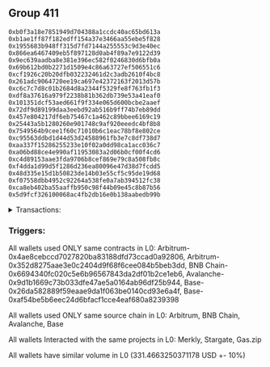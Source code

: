 ## Group 411

```0x18fb6a6f57106717702e45505ad4787b58e14f5e
0xb0f3a18e7851949d704388a1ccdc40ac65bd613a
0xb1ae1ff87f182edff154a37e3466aa55ebe5f828
0x1955683b948ff315d7fd7144a255553c9d3e40ec
0x866ea6467409eb5f897128d0ab4f89a7e9122d39
0x9ec639aadba8e381e396ec582f0246830d6bfb0a
0x69b612bd0b2271d1509e4c86a63727ef506551c6
0xcf1926c20b20dfb032232461d2c3adb2610f4bc8
0x261adc9064720ee19ca697e42372163f2013d57b
0xc6c7c7d8c01b2684d8a2344f5329fe8f763fb1f3
0xdf8a37616a979f2238b81b362db739e53a41eaf0
0x101351dcf53aed661f9f334e065d600bcbe2aaef
0x72df9d89199daa3eebd92ab516b9ff74b7eb89dd
0x457e804217df6eb75467c1a462c89bbee6169c19
0x25443a5b1280260e901748c9af920eeedc4bf8b8
0x7549564b9cee1f60c71010b6c1eac78bf8e802ce
0xc95563ddbd1d44d53d24588961fb3e7c8df738d7
0xaa337f15286255233e10f02a0dd98ca1acc036c7
0xa06bd88ce4e990af11953083a2d06b0cf00f4cd6
0xc4d89153aae3fda9706b8cef869e79c8a508fb8c
0xf4dda1d99d5f1286d236ea80096e47d38d7fcdd5
0x48d335e15d1b50823de14b03e55cf5c95de19d68
0xf07558dbb4952c92264a538fe0a7ab394512fc38
0xca8eb402ba55aaffb950c98f44b09e45c8b87b56
0x5d9fcf326100068ac4fb2db16e0b138aabedb99b
```
<details>
<summary>Transactions:</summary>

Hashes: 

Wallet: 0x18fb6a6f57106717702e45505ad4787b58e14f5e

       Hash: 0x3029acd84cd8c72919a32e729f0905aa68a479fac8f80590ef28a2844ce37737
         - source chain: Arbitrum
         - destination chain: Aptos
         - project: Merkly
         - contract: 0x4ae8cebccd7027820ba83188dfd73ccad0a92806
       Hash: 0x1b252377c6857c9ca748ae1854fc07fed516b59a96bab02d764cbfe6e6fbc0f0
         - source chain: Arbitrum
         - destination chain: BNB Chain
         - project: Stargate
         - contract: 0x352d8275aae3e0c2404d9f68f6cee084b5beb3dd
         - value USD: 32.12798191
       Hash: 0x3d462d4ba5374898a21faf5f427b848e804ded426a8ad1575786be18f71dd7c7
         - source chain: BNB Chain
         - destination chain: Avalanche
         - project: Stargate
         - contract: 0x6694340fc020c5e6b96567843da2df01b2ce1eb6
         - value USD: 29.606015379
       Hash: 0xf56069619afcf144085585f2182bb06088abe74c1c32e5142e6d275f8827c2a9
         - source chain: Avalanche
         - destination chain: Polygon
         - project: Stargate
         - contract: 0x9d1b1669c73b033dfe47ae5a0164ab96df25b944
         - value USD: 26.47785432
       Hash: 0x50a7ff667f5625e5e599c29061d1ac78b715f988e6ec0e0237e626ff003068a0
         - source chain: Base
         - destination chain: Base
         - project: Gas.zip
         - contract: 0x26da582889f59eaae9da1f063be0140cd93e6a4f
         - value USD: 0.0001321943699
       Hash: 0x0b71729079b1c5d1f9ba0f29f693b4ca70c4850b72be7ee79908702c6bfafd50
         - source chain: Base
         - destination chain: Optimism
         - project: Stargate
         - contract: 0xaf54be5b6eec24d6bfacf1cce4eaf680a8239398
         - value USD: 197.029770532
       Hash: 0x2ff65e58d6d38375bf2dd065f14c4b702bc85ffc6e627b9005db063ff914ac7f
         - source chain: Base
         - destination chain: Arbitrum
         - project: Gas.zip
         - contract: 0x26da582889f59eaae9da1f063be0140cd93e6a4f
         - value USD: 0.000151783748
       Hash: 0xb7cf3f3a4586fd74f5f42f8e22aa8770c844550b33abf30a35815ca35a7e0fc2
         - source chain: Base
         - destination chain: Optimism
         - project: Stargate
         - contract: 0xaf54be5b6eec24d6bfacf1cce4eaf680a8239398
         - value USD: 46.224418918
Wallet: 0xb0f3a18e7851949d704388a1ccdc40ac65bd613a

       Hash:0x3cf5f6121ee21f9a5ee6705d6bb02c3d99003d2e7f3dfc3fb204ff891a337cc3
         - source chain: Arbitrum
         - destination chain: Aptos
         - project: Merkly
         - contract: 0x4ae8cebccd7027820ba83188dfd73ccad0a92806
       Hash:0x4bafc4c60db5185f0ba187504b924d5629163879e440588986e56189492e988d
         - source chain: Arbitrum
         - destination chain: BNB Chain
         - project: Stargate
         - contract: 0x352d8275aae3e0c2404d9f68f6cee084b5beb3dd
         - value USD: 33.589497345
       Hash:0x95c6f51fac06e5a1c19f6d13fa795c87542a1cf161434cbcde28d547b70be9ab
         - source chain: BNB Chain
         - destination chain: Avalanche
         - project: Stargate
         - contract: 0x6694340fc020c5e6b96567843da2df01b2ce1eb6
         - value USD: 31.008393601
       Hash:0xffefe8ff0ca72707a22f403156c7c3ad75ca0c79aef62a95ce4dd8a2a4d5b66b
         - source chain: Avalanche
         - destination chain: Polygon
         - project: Stargate
         - contract: 0x9d1b1669c73b033dfe47ae5a0164ab96df25b944
         - value USD: 27.795312666
       Hash:0x3c86351722ec3074fc8a8eac07f5986909fc7f26998422b583697fca7f532ac9
         - source chain: Base
         - destination chain: Arbitrum
         - project: Gas.zip
         - contract: 0x26da582889f59eaae9da1f063be0140cd93e6a4f
         - value USD: 0.0001126902825
       Hash:0xd6de3a6220d90023f780346ccb5b8c49410793d6ae4219a6622404dfc95137cd
         - source chain: Base
         - destination chain: Optimism
         - project: Stargate
         - contract: 0xaf54be5b6eec24d6bfacf1cce4eaf680a8239398
         - value USD: 197.26210747
       Hash:0xcd1f521848241a2f34eae0a7fd669abb10069b3de799a8f671a05f5b77d2efd8
         - source chain: Base
         - destination chain: Zora
         - project: Gas.zip
         - contract: 0x26da582889f59eaae9da1f063be0140cd93e6a4f
         - value USD: 0.0001523995036
       Hash:0x91641f35d5082c8192d7c34d112abb83f80917bb6eccfc7e9c6b273e560cc8f2
         - source chain: Base
         - destination chain: Optimism
         - project: Stargate
         - contract: 0xaf54be5b6eec24d6bfacf1cce4eaf680a8239398
         - value USD: 44.419622905
Wallet: 0xb1ae1ff87f182edff154a37e3466aa55ebe5f828

       Hash:0xff7babe2b4808c44c203cc9f96c6fc36a60c877f127f940ece734cb1a75783ea
         - source chain: Arbitrum
         - destination chain: Aptos
         - project: Merkly
         - contract: 0x4ae8cebccd7027820ba83188dfd73ccad0a92806
       Hash:0x62d631fa13c1ebcd0f05e25eba31223c98725d1cbd70f47c95a298e8e360599a
         - source chain: Arbitrum
         - destination chain: BNB Chain
         - project: Stargate
         - contract: 0x352d8275aae3e0c2404d9f68f6cee084b5beb3dd
         - value USD: 32.021514395
       Hash:0x0413af8776051e9c8387452798f3177affd7e5b4ecded503fb0579af9daa5221
         - source chain: BNB Chain
         - destination chain: Avalanche
         - project: Stargate
         - contract: 0x6694340fc020c5e6b96567843da2df01b2ce1eb6
         - value USD: 29.512750059
       Hash:0x2d47e4adaa1c277a0c39d8e99e1a15cdcef1d27cc9bc5321b77fa86afe38c340
         - source chain: Avalanche
         - destination chain: Polygon
         - project: Stargate
         - contract: 0x9d1b1669c73b033dfe47ae5a0164ab96df25b944
         - value USD: 26.393393718
       Hash:0xa22085927e45e95e512af39f7f903dc12c2fd3299df65f387b855693ad976569
         - source chain: Base
         - destination chain: Scroll
         - project: Gas.zip
         - contract: 0x26da582889f59eaae9da1f063be0140cd93e6a4f
         - value USD: 7.404329459e-05
       Hash:0x5f90a5f21d2517d886ce72894d7c8397e964cd2c0032c5167d0e96e8400b7045
         - source chain: Base
         - destination chain: Optimism
         - project: Stargate
         - contract: 0xaf54be5b6eec24d6bfacf1cce4eaf680a8239398
         - value USD: 182.430807913
       Hash:0x48a8b8c5ae176d8fc30613ea32ba31c481b3b6ba5b8889c7408d063284c0481f
         - source chain: Base
         - destination chain: Scroll
         - project: Gas.zip
         - contract: 0x26da582889f59eaae9da1f063be0140cd93e6a4f
         - value USD: 3.391107323e-05
       Hash:0x4703d0ffa08aefca144833f11c7f11eabb71517c4df183735643a1f034f34c73
         - source chain: Base
         - destination chain: Optimism
         - project: Stargate
         - contract: 0xaf54be5b6eec24d6bfacf1cce4eaf680a8239398
         - value USD: 44.092060087
Wallet: 0x1955683b948ff315d7fd7144a255553c9d3e40ec

       Hash:0x70fc4a5d5064c73e6abdbc4d5d4f19a24150167a075d8b23f34456760f01b7d6
         - source chain: Arbitrum
         - destination chain: Aptos
         - project: Merkly
         - contract: 0x4ae8cebccd7027820ba83188dfd73ccad0a92806
       Hash:0x5d5ad537a0c3a5e1174d8e7cdb633568c762740ccd9f96ddbbda0785cb22efa1
         - source chain: Arbitrum
         - destination chain: BNB Chain
         - project: Stargate
         - contract: 0x352d8275aae3e0c2404d9f68f6cee084b5beb3dd
         - value USD: 31.381855813
       Hash:0x35b94716329657335fd7a5f3cb804918c19086c583c85218487d355c4720a194
         - source chain: BNB Chain
         - destination chain: Avalanche
         - project: Stargate
         - contract: 0x6694340fc020c5e6b96567843da2df01b2ce1eb6
         - value USD: 28.82744541
       Hash:0x688ff7e2d920639886fe840ea295af4d0a3f91a96089a57ddefc3d6456a8af5a
         - source chain: Avalanche
         - destination chain: Polygon
         - project: Stargate
         - contract: 0x9d1b1669c73b033dfe47ae5a0164ab96df25b944
         - value USD: 25.804268022
       Hash:0xfd685ef41608e557a69235997ff9727777d7497616727f971610d75dc0b83f9d
         - source chain: Base
         - destination chain: Zora
         - project: Gas.zip
         - contract: 0x26da582889f59eaae9da1f063be0140cd93e6a4f
         - value USD: 0.0001545879516
       Hash:0x670f5911a727625691b023dfcfd8af4ee14fb03ed0817933b61f0c84b214691f
         - source chain: Base
         - destination chain: Optimism
         - project: Stargate
         - contract: 0xaf54be5b6eec24d6bfacf1cce4eaf680a8239398
         - value USD: 196.894224353
       Hash:0x37f9afebfb0fc20e162d9dcb64c623123a88e4ee3ab59570e592c2936eab7ed5
         - source chain: Base
         - destination chain: Scroll
         - project: Gas.zip
         - contract: 0x26da582889f59eaae9da1f063be0140cd93e6a4f
         - value USD: 5.240802227e-05
       Hash:0x4e86e4214daebb11c26012005a3975c9965db3c492b98be7f40e3b9b0facf230
         - source chain: Base
         - destination chain: Optimism
         - project: Stargate
         - contract: 0xaf54be5b6eec24d6bfacf1cce4eaf680a8239398
         - value USD: 42.971252836
Wallet: 0x866ea6467409eb5f897128d0ab4f89a7e9122d39

       Hash:0x4eb0ba4ba0ea8eff2fe332c666311524da1f552150d55742bcb0ff71f20dcafb
         - source chain: Arbitrum
         - destination chain: Aptos
         - project: Merkly
         - contract: 0x4ae8cebccd7027820ba83188dfd73ccad0a92806
       Hash:0x7a24b871777ecbd8222ce5cdf1b237ca8d197a488b5291ac0d83e9f799b0feac
         - source chain: Arbitrum
         - destination chain: BNB Chain
         - project: Stargate
         - contract: 0x352d8275aae3e0c2404d9f68f6cee084b5beb3dd
         - value USD: 31.587710752
       Hash:0x691d9a94185bc5a4ff79051bca96f07eda1e2d554e82afa9efe3a2a33f7a2ffc
         - source chain: BNB Chain
         - destination chain: Avalanche
         - project: Stargate
         - contract: 0x6694340fc020c5e6b96567843da2df01b2ce1eb6
         - value USD: 29.039203931
       Hash:0xf5d880b0845f2dd1f73b6fc6d1c236d17d4815a68c13fdb8b3c419b83ea5b410
         - source chain: Avalanche
         - destination chain: Polygon
         - project: Stargate
         - contract: 0x9d1b1669c73b033dfe47ae5a0164ab96df25b944
         - value USD: 25.935079929
       Hash:0xdc191b7e0530fce98db6e7960879bd1e43002c4c54017d8076a4d28184574c68
         - source chain: Base
         - destination chain: Arbitrum
         - project: Gas.zip
         - contract: 0x26da582889f59eaae9da1f063be0140cd93e6a4f
         - value USD: 0.0001748144126
       Hash:0x8b9cadece7145a3831a29fcc3e3605a340485a63a0a3fbbf8a977d7dea4d1687
         - source chain: Base
         - destination chain: Optimism
         - project: Stargate
         - contract: 0xaf54be5b6eec24d6bfacf1cce4eaf680a8239398
         - value USD: 212.168594826
       Hash:0x446347bf9cbccf56d4c2b9a21fbe7534e2fd40dfd02570647fb09847e4eff603
         - source chain: Base
         - destination chain: Base
         - project: Gas.zip
         - contract: 0x26da582889f59eaae9da1f063be0140cd93e6a4f
         - value USD: 1.880523152e-05
       Hash:0x9bb48e9e999a4bafa96e538fb0536bbc30c0664a0e5031420e4cc09d84a6fbe7
         - source chain: Base
         - destination chain: Optimism
         - project: Stargate
         - contract: 0xaf54be5b6eec24d6bfacf1cce4eaf680a8239398
         - value USD: 42.334540319
Wallet: 0x9ec639aadba8e381e396ec582f0246830d6bfb0a

       Hash:0xd7fd11c96e4a6878d306b7f2b681d01459554cd09f966f8d2117a401da9a8e22
         - source chain: Arbitrum
         - destination chain: Aptos
         - project: Merkly
         - contract: 0x4ae8cebccd7027820ba83188dfd73ccad0a92806
       Hash:0x6ffae904dc074055ab67146d89a8d47f4c70776ea3b9c224a6d42d64070e03ac
         - source chain: Arbitrum
         - destination chain: BNB Chain
         - project: Stargate
         - contract: 0x352d8275aae3e0c2404d9f68f6cee084b5beb3dd
         - value USD: 32.276232566
       Hash:0xcc6ac230f73721e863e1c50ecb1728776f840df823abda0020edca1ddffd6826
         - source chain: BNB Chain
         - destination chain: Avalanche
         - project: Stargate
         - contract: 0x6694340fc020c5e6b96567843da2df01b2ce1eb6
         - value USD: 29.816686724
       Hash:0x0bb759c2ff8f29414de8745091672be85de77fc95120fd901c611f0f9ef68ac7
         - source chain: Avalanche
         - destination chain: Polygon
         - project: Stargate
         - contract: 0x9d1b1669c73b033dfe47ae5a0164ab96df25b944
         - value USD: 26.555768324
       Hash:0xd1352dfbfc24d245f23123a497e9517033a9186cb5cef52e2281e2849804a314
         - source chain: Base
         - destination chain: Base
         - project: Gas.zip
         - contract: 0x26da582889f59eaae9da1f063be0140cd93e6a4f
         - value USD: 8.844627315e-05
       Hash:0xaa8effac020ff0ba86d709073292ddc773a2d500898a574040f86db340602119
         - source chain: Base
         - destination chain: Optimism
         - project: Stargate
         - contract: 0xaf54be5b6eec24d6bfacf1cce4eaf680a8239398
         - value USD: 197.993709723
       Hash:0x878f17f48210689fa6041211885acc2185d3165885e009039c6bfc8f3980d9d6
         - source chain: Base
         - destination chain: Base
         - project: Gas.zip
         - contract: 0x26da582889f59eaae9da1f063be0140cd93e6a4f
         - value USD: 8.44694006e-05
       Hash:0xe2be3269a84d4cb4b68dfb05bbe23f683f92c482d18d7bb55674ebbbad57abd3
         - source chain: Base
         - destination chain: Optimism
         - project: Stargate
         - contract: 0xaf54be5b6eec24d6bfacf1cce4eaf680a8239398
         - value USD: 45.229873553
Wallet: 0x69b612bd0b2271d1509e4c86a63727ef506551c6

       Hash:0xc685c4610609e02d187c9c5105e92fefa82772c765484b1186d03c4b2f7ce7c1
         - source chain: Arbitrum
         - destination chain: Aptos
         - project: Merkly
         - contract: 0x4ae8cebccd7027820ba83188dfd73ccad0a92806
       Hash:0x5d9daf71ca10a1c70c3e7d4d70d0360139adfb88e06bad049b15a16265634173
         - source chain: Arbitrum
         - destination chain: BNB Chain
         - project: Stargate
         - contract: 0x352d8275aae3e0c2404d9f68f6cee084b5beb3dd
         - value USD: 32.474724251
       Hash:0xbda3906702267b032cc0bbf65c1596bf5eedee9c247604471a33aa0bbe74cc73
         - source chain: BNB Chain
         - destination chain: Avalanche
         - project: Stargate
         - contract: 0x6694340fc020c5e6b96567843da2df01b2ce1eb6
         - value USD: 30.065890867
       Hash:0x05b64b11ec904f8332f48b04b1a4125856ebd2024edbff24846fc85f8bb1f3bf
         - source chain: Avalanche
         - destination chain: Polygon
         - project: Stargate
         - contract: 0x9d1b1669c73b033dfe47ae5a0164ab96df25b944
         - value USD: 26.839606556
       Hash:0xd8d4a7a16fb1ba065cee1ceb925d7e4481a3b403af3959d8ff2737ad46cf706f
         - source chain: Base
         - destination chain: Scroll
         - project: Gas.zip
         - contract: 0x26da582889f59eaae9da1f063be0140cd93e6a4f
         - value USD: 0.0001259908136
       Hash:0xfd9b0c584ad9eca77d39c2e2f1b9a2b2bf2db1761479aff04b307903c39fdba4
         - source chain: Base
         - destination chain: Optimism
         - project: Stargate
         - contract: 0xaf54be5b6eec24d6bfacf1cce4eaf680a8239398
         - value USD: 194.536872654
       Hash:0x069557b57768626e832e49f351b40956c670678d4a5682934a76b5516c141be4
         - source chain: Base
         - destination chain: Scroll
         - project: Gas.zip
         - contract: 0x26da582889f59eaae9da1f063be0140cd93e6a4f
         - value USD: 6.628073405e-05
       Hash:0xbb1dd10e8a1613253383c5b8a1e24da535b0b418193dbc4c462c6effdae821fb
         - source chain: Base
         - destination chain: Optimism
         - project: Stargate
         - contract: 0xaf54be5b6eec24d6bfacf1cce4eaf680a8239398
         - value USD: 45.075623064
Wallet: 0xcf1926c20b20dfb032232461d2c3adb2610f4bc8

       Hash:0x8270f680773dc5d477c5dd7e8e5c9155031023c4f7ff925a6f941a0e5531c90f
         - source chain: Arbitrum
         - destination chain: Aptos
         - project: Merkly
         - contract: 0x4ae8cebccd7027820ba83188dfd73ccad0a92806
       Hash:0x27bdc96975c7c7336f88ebbde3e8fe8674970be3a34c69788e174cc00378ee72
         - source chain: Arbitrum
         - destination chain: BNB Chain
         - project: Stargate
         - contract: 0x352d8275aae3e0c2404d9f68f6cee084b5beb3dd
         - value USD: 32.384379051
       Hash:0x3d240a5fd28b1c63e547b99fafd18c29785b87f51f3155dec36c3b11abddc999
         - source chain: BNB Chain
         - destination chain: Avalanche
         - project: Stargate
         - contract: 0x6694340fc020c5e6b96567843da2df01b2ce1eb6
         - value USD: 29.866131253
       Hash:0x8868c616f0655e0e30f452385b927c3677e1e706f531b7cfd74c603f0ee05a64
         - source chain: Avalanche
         - destination chain: Polygon
         - project: Stargate
         - contract: 0x9d1b1669c73b033dfe47ae5a0164ab96df25b944
         - value USD: 26.637150174
       Hash:0x085cd811417e4d38a01992792d24e3e57763ebc841cebec485b3fb1e2abfde1d
         - source chain: Base
         - destination chain: Kava
         - project: Gas.zip
         - contract: 0x26da582889f59eaae9da1f063be0140cd93e6a4f
         - value USD: 4.846471782e-08
       Hash:0xe2c3cca64e9db8f66052bbfecd18d892f3876db265faf25a0fc30dfbe7ce1e2c
         - source chain: Base
         - destination chain: Optimism
         - project: Stargate
         - contract: 0xaf54be5b6eec24d6bfacf1cce4eaf680a8239398
         - value USD: 176.637052155
       Hash:0x5205aef6087d72a09318a468f9e745ad473d300066555c98238370077a0fb6c9
         - source chain: Base
         - destination chain: Kava
         - project: Gas.zip
         - contract: 0x26da582889f59eaae9da1f063be0140cd93e6a4f
         - value USD: 3.710898955e-09
       Hash:0x41d4e8b542ae5f7a7bfc2dc68c6309df98d1232698f531281d5c46b1818b6c1f
         - source chain: Base
         - destination chain: Optimism
         - project: Stargate
         - contract: 0xaf54be5b6eec24d6bfacf1cce4eaf680a8239398
         - value USD: 48.151526021
Wallet: 0x261adc9064720ee19ca697e42372163f2013d57b

       Hash:0xb8f3cbadc896f329c4587647bb2643fa9d1c27f791a968352a1faa9f806a2154
         - source chain: Arbitrum
         - destination chain: Aptos
         - project: Merkly
         - contract: 0x4ae8cebccd7027820ba83188dfd73ccad0a92806
       Hash:0x0f6dd9b1011d8f71bb3753369c172bec4899f81d4db931b29d7a815fe07bb09b
         - source chain: Arbitrum
         - destination chain: BNB Chain
         - project: Stargate
         - contract: 0x352d8275aae3e0c2404d9f68f6cee084b5beb3dd
         - value USD: 31.360811654
       Hash:0xa3e920ad36ab0b752963a3dd223787a6aea021eadeb2af6f81fdbb447eb8461d
         - source chain: BNB Chain
         - destination chain: Avalanche
         - project: Stargate
         - contract: 0x6694340fc020c5e6b96567843da2df01b2ce1eb6
         - value USD: 28.920754697
       Hash:0xc74350057e02839e8ec2dbac243df95186a7c4a3d8389c5dfc2870ce77562d19
         - source chain: Avalanche
         - destination chain: Polygon
         - project: Stargate
         - contract: 0x9d1b1669c73b033dfe47ae5a0164ab96df25b944
         - value USD: 25.882201031
       Hash:0x8c6d287e65aba0e913411963616aba5ae7632436cb509d30ef42779bb850050e
         - source chain: Base
         - destination chain: Metis
         - project: Gas.zip
         - contract: 0x26da582889f59eaae9da1f063be0140cd93e6a4f
         - value USD: 2.465495843e-06
       Hash:0x71f2220d5592f1e2b4ccca2b5093912baaa0e027110e14a956c023438745bfea
         - source chain: Base
         - destination chain: Optimism
         - project: Stargate
         - contract: 0xaf54be5b6eec24d6bfacf1cce4eaf680a8239398
         - value USD: 199.665186964
       Hash:0x382bc721a1fb2dade3c65736ef036a935d0e03b7fa45ccb39f9e71caa405db63
         - source chain: Base
         - destination chain: Metis
         - project: Gas.zip
         - contract: 0x26da582889f59eaae9da1f063be0140cd93e6a4f
         - value USD: 1.085283338e-06
       Hash:0x2c796fd24adb9ff2477cb704eaef6222db517f5ac8e2fb3fce4ece52f2df37a9
         - source chain: Base
         - destination chain: Optimism
         - project: Stargate
         - contract: 0xaf54be5b6eec24d6bfacf1cce4eaf680a8239398
         - value USD: 41.300264528
Wallet: 0xc6c7c7d8c01b2684d8a2344f5329fe8f763fb1f3

       Hash:0x8daabdb573f7645b54f858a221ec3ed91dac62bb18f81fd314f70974af9973af
         - source chain: Arbitrum
         - destination chain: Aptos
         - project: Merkly
         - contract: 0x4ae8cebccd7027820ba83188dfd73ccad0a92806
       Hash:0x60aeb0aedc8243e06619f3038721ad9bfd9244eacd738673a88c21db5d6d5be8
         - source chain: Arbitrum
         - destination chain: BNB Chain
         - project: Stargate
         - contract: 0x352d8275aae3e0c2404d9f68f6cee084b5beb3dd
         - value USD: 31.805431547
       Hash:0x668c8c187871a458419ffa7ab5d9e8252931b8c71c4e6e35527d02c17d2ed578
         - source chain: BNB Chain
         - destination chain: Avalanche
         - project: Stargate
         - contract: 0x6694340fc020c5e6b96567843da2df01b2ce1eb6
         - value USD: 29.230592889
       Hash:0x806a7e82bb08ece289a27ad64fbb5db7f1fe22d4c5125dd81b9bca2ba73cd07a
         - source chain: Avalanche
         - destination chain: Polygon
         - project: Stargate
         - contract: 0x9d1b1669c73b033dfe47ae5a0164ab96df25b944
         - value USD: 26.092360292
       Hash:0xd6e7ea423d99cc6249062175018ef8a9fe9dfc267bc0a6d0bce31f825b07c01b
         - source chain: Base
         - destination chain: Base
         - project: Gas.zip
         - contract: 0x26da582889f59eaae9da1f063be0140cd93e6a4f
         - value USD: 8.267019e-05
       Hash:0x18d6ca2fb9ad79b65bf3c64ba86ebf027449ae29f82a15d755844ce22db461f9
         - source chain: Base
         - destination chain: Optimism
         - project: Stargate
         - contract: 0xaf54be5b6eec24d6bfacf1cce4eaf680a8239398
         - value USD: 184.354618454
       Hash:0x3a8c90126f77414f63acdc3704504096a8817d6a5c03ecfd11db3e4cad446cee
         - source chain: Base
         - destination chain: Kava
         - project: Gas.zip
         - contract: 0x26da582889f59eaae9da1f063be0140cd93e6a4f
         - value USD: 2.371201536e-08
       Hash:0x0b6d32b919d5c2b48ffb11d17468e88765a04e1279805d06204251273f57832f
         - source chain: Base
         - destination chain: Optimism
         - project: Stargate
         - contract: 0xaf54be5b6eec24d6bfacf1cce4eaf680a8239398
         - value USD: 50.222153998
Wallet: 0xdf8a37616a979f2238b81b362db739e53a41eaf0

       Hash:0x84e0b67cc55c093458f2c90c50e5ec8cf75441c8dfd045e9fa5f6924eb795a94
         - source chain: Arbitrum
         - destination chain: Aptos
         - project: Merkly
         - contract: 0x4ae8cebccd7027820ba83188dfd73ccad0a92806
       Hash:0xd791b7527d1572575c5822df5b63471df70d368f6938cd6a2f1431b7872b3803
         - source chain: Arbitrum
         - destination chain: BNB Chain
         - project: Stargate
         - contract: 0x352d8275aae3e0c2404d9f68f6cee084b5beb3dd
         - value USD: 33.169043415
       Hash:0xc9c775534f90927e73d94e53c291eb29dc076b7006c138f875f73570406ebc0e
         - source chain: BNB Chain
         - destination chain: Avalanche
         - project: Stargate
         - contract: 0x6694340fc020c5e6b96567843da2df01b2ce1eb6
         - value USD: 30.672026513
       Hash:0xffda5a265fbd7666451f7d7fb75bc01c4e6f778bfe1aa52e597d018bdc39882c
         - source chain: Avalanche
         - destination chain: Polygon
         - project: Stargate
         - contract: 0x9d1b1669c73b033dfe47ae5a0164ab96df25b944
         - value USD: 27.441723421
       Hash:0xb77b3989f846846ef957fe95d78f1459ce369d432484010ab816f84baa29adb8
         - source chain: Base
         - destination chain: Kava
         - project: Gas.zip
         - contract: 0x26da582889f59eaae9da1f063be0140cd93e6a4f
         - value USD: 4.751489537e-08
       Hash:0xdde19a763a5f42fe0e31694b95dcdda2226a7a7ddf952fd28112acd245687163
         - source chain: Base
         - destination chain: Optimism
         - project: Stargate
         - contract: 0xaf54be5b6eec24d6bfacf1cce4eaf680a8239398
         - value USD: 192.275944613
       Hash:0xa71cc62cc91489dce731888355af54e6edf8ed3461a0286cb892333b4f333e93
         - source chain: Base
         - destination chain: Base
         - project: Gas.zip
         - contract: 0x26da582889f59eaae9da1f063be0140cd93e6a4f
         - value USD: 0.0001350686159
       Hash:0x5b3e12704cbc08c77636b42a507517003126c46d7b0fff738bd66e5a67721704
         - source chain: Base
         - destination chain: Optimism
         - project: Stargate
         - contract: 0xaf54be5b6eec24d6bfacf1cce4eaf680a8239398
         - value USD: 55.315420217
Wallet: 0x101351dcf53aed661f9f334e065d600bcbe2aaef

       Hash:0x35c99672e2c5ed2dd667de340c02e2a163bc02dfb45e19a3e8f76080d0d50fbf
         - source chain: Arbitrum
         - destination chain: Aptos
         - project: Merkly
         - contract: 0x4ae8cebccd7027820ba83188dfd73ccad0a92806
       Hash:0xb9ecb4540a61258affd5f5c4970c772d8785c8fc183de5fd53a56aec86289400
         - source chain: Arbitrum
         - destination chain: BNB Chain
         - project: Stargate
         - contract: 0x352d8275aae3e0c2404d9f68f6cee084b5beb3dd
         - value USD: 34.284218741
       Hash:0x3e0d2331cb18384ce73cbc8f74da41e8bd1db89b9ab02cb1b8ad06a0b731c643
         - source chain: BNB Chain
         - destination chain: Avalanche
         - project: Stargate
         - contract: 0x6694340fc020c5e6b96567843da2df01b2ce1eb6
         - value USD: 31.8092237
       Hash:0x3a51f425669423b5e0909eeec5d2f1f73edf5462c8040b9223e4e4e62a7f9829
         - source chain: Avalanche
         - destination chain: Polygon
         - project: Stargate
         - contract: 0x9d1b1669c73b033dfe47ae5a0164ab96df25b944
         - value USD: 28.517420798
       Hash:0x4f4fffdfca03b4f5e70ecb75bc630ad7f311f8338a7a7307d014c2258f7dcf5d
         - source chain: Base
         - destination chain: Metis
         - project: Gas.zip
         - contract: 0x26da582889f59eaae9da1f063be0140cd93e6a4f
         - value USD: 2.638687415e-06
       Hash:0xce7320dad426141fac0da3f7286f50df2d9758523c986b0d375879298fb1ff62
         - source chain: Base
         - destination chain: Optimism
         - project: Stargate
         - contract: 0xaf54be5b6eec24d6bfacf1cce4eaf680a8239398
         - value USD: 192.938901694
       Hash:0x32b454c96ea322aee6360410a02d4a4a9985a975fa389435f774be2d6f1f67d4
         - source chain: Base
         - destination chain: Base
         - project: Gas.zip
         - contract: 0x26da582889f59eaae9da1f063be0140cd93e6a4f
         - value USD: 4.03052134e-05
       Hash:0x4a9744b3d95661e049a96fb3d5c037ef4c5f5deff921d4546f2f55220a14aba9
         - source chain: Base
         - destination chain: Optimism
         - project: Stargate
         - contract: 0xaf54be5b6eec24d6bfacf1cce4eaf680a8239398
         - value USD: 44.780922822
Wallet: 0x72df9d89199daa3eebd92ab516b9ff74b7eb89dd

       Hash:0x69ef2a3d21cbc70f5bc8f821f6eee5687ded99512164bb5e1d97c4de1604723c
         - source chain: Arbitrum
         - destination chain: Aptos
         - project: Merkly
         - contract: 0x4ae8cebccd7027820ba83188dfd73ccad0a92806
       Hash:0xaadf7a98f4c87d5beee8d94d3bda45dfbcdb71d4d14f0dfcecb51ad1e3bc9013
         - source chain: Arbitrum
         - destination chain: BNB Chain
         - project: Stargate
         - contract: 0x352d8275aae3e0c2404d9f68f6cee084b5beb3dd
         - value USD: 33.917947116
       Hash:0x50329786959fad78f2811412f6141c48a136f28af27af8edc4f8261f2249310c
         - source chain: BNB Chain
         - destination chain: Avalanche
         - project: Stargate
         - contract: 0x6694340fc020c5e6b96567843da2df01b2ce1eb6
         - value USD: 31.376670506
       Hash:0xa750b95f44995b0892d2a287431552f4fb7e3d476547f60ba7bc862f28e6da06
         - source chain: Avalanche
         - destination chain: Polygon
         - project: Stargate
         - contract: 0x9d1b1669c73b033dfe47ae5a0164ab96df25b944
         - value USD: 28.16435168
       Hash:0xa97eb76db5f561f1a7f27dd8f64742651d68b8ea76104cead8d2e15ffaded73a
         - source chain: Base
         - destination chain: Linea
         - project: Gas.zip
         - contract: 0x26da582889f59eaae9da1f063be0140cd93e6a4f
         - value USD: 0.0001173215175
       Hash:0xd3ea469f3016fcdd13afa73ff17ef3b60917f63994444e5040fe0d2f474b99aa
         - source chain: Base
         - destination chain: Optimism
         - project: Stargate
         - contract: 0xaf54be5b6eec24d6bfacf1cce4eaf680a8239398
         - value USD: 179.11960882
       Hash:0x62a6e5be80e952c034ae2bc31846d7118c61a9b45bb574c3f495e8a6c173532c
         - source chain: Base
         - destination chain: Scroll
         - project: Gas.zip
         - contract: 0x26da582889f59eaae9da1f063be0140cd93e6a4f
         - value USD: 8.707156787e-05
       Hash:0x413056ed1e1c440ee4d750060488a6567466d9011311f0c89f2766c770b38f24
         - source chain: Base
         - destination chain: Optimism
         - project: Stargate
         - contract: 0xaf54be5b6eec24d6bfacf1cce4eaf680a8239398
         - value USD: 47.461130667
Wallet: 0x457e804217df6eb75467c1a462c89bbee6169c19

       Hash:0x66a4bfe598caff2b1701dfee8991bf1e8b203823c5cd08b2b1f3daf59eeddabc
         - source chain: Arbitrum
         - destination chain: Aptos
         - project: Merkly
         - contract: 0x4ae8cebccd7027820ba83188dfd73ccad0a92806
       Hash:0x188a1781f40699e6dac7d48d15eb9edd09e997dd5e553ef0cfef1795894a1cae
         - source chain: Arbitrum
         - destination chain: BNB Chain
         - project: Stargate
         - contract: 0x352d8275aae3e0c2404d9f68f6cee084b5beb3dd
         - value USD: 32.066170196
       Hash:0x8f7787991bfbc8ccd5d0006add1321b613b761f42016d747d217b4213cc87631
         - source chain: BNB Chain
         - destination chain: Avalanche
         - project: Stargate
         - contract: 0x6694340fc020c5e6b96567843da2df01b2ce1eb6
         - value USD: 29.512774041
       Hash:0xd9b3fae02c98306e53b1c97710d7f3a38bbc66a0acdaec8b7ee70cd45385eebb
         - source chain: Avalanche
         - destination chain: Polygon
         - project: Stargate
         - contract: 0x9d1b1669c73b033dfe47ae5a0164ab96df25b944
         - value USD: 26.425182472
       Hash:0xa908e6f4345935f83d8591a631566a141541f5074d955fea6f860a3d66c1d063
         - source chain: Base
         - destination chain: Scroll
         - project: Gas.zip
         - contract: 0x26da582889f59eaae9da1f063be0140cd93e6a4f
         - value USD: 0.0001017989783
       Hash:0x3d2c89f6a7e7e0a9d7d419cb3a7787b24e6c3d370987a62ae3c8adb84b4c9393
         - source chain: Base
         - destination chain: Optimism
         - project: Stargate
         - contract: 0xaf54be5b6eec24d6bfacf1cce4eaf680a8239398
         - value USD: 185.963156575
       Hash:0xec472ad68454047de5e444595eeb14c20d3edbb3f79fc479a116100d0d310180
         - source chain: Base
         - destination chain: Arbitrum
         - project: Gas.zip
         - contract: 0x26da582889f59eaae9da1f063be0140cd93e6a4f
         - value USD: 0.0001424527771
       Hash:0x16bc169fb6a38ced4dbbeb409cdf91334c01cb5a7b6f823d40defc7028c2ff8e
         - source chain: Base
         - destination chain: Optimism
         - project: Stargate
         - contract: 0xaf54be5b6eec24d6bfacf1cce4eaf680a8239398
         - value USD: 45.636391046
Wallet: 0x25443a5b1280260e901748c9af920eeedc4bf8b8

       Hash:0xc1c9b75f24194b401c3bab43cc559208838ce44b24fcf07a42130b819d21ecc6
         - source chain: Arbitrum
         - destination chain: Aptos
         - project: Merkly
         - contract: 0x4ae8cebccd7027820ba83188dfd73ccad0a92806
       Hash:0xaf68c7136d886862274d6dda7a6125fe4956302668753fbfe8d153c72dc2583b
         - source chain: Arbitrum
         - destination chain: BNB Chain
         - project: Stargate
         - contract: 0x352d8275aae3e0c2404d9f68f6cee084b5beb3dd
         - value USD: 31.723047947
       Hash:0xf7f5ba7dc1fa14d540a5e12c5882ce0e018953c64a042ca94ec3e7218dc6904b
         - source chain: BNB Chain
         - destination chain: Avalanche
         - project: Stargate
         - contract: 0x6694340fc020c5e6b96567843da2df01b2ce1eb6
         - value USD: 29.295383788
       Hash:0xccd9bf7164680de3cc8d6eb53fbfd885cef5146fa0a52b626ed4e78eac77954a
         - source chain: Avalanche
         - destination chain: Polygon
         - project: Stargate
         - contract: 0x9d1b1669c73b033dfe47ae5a0164ab96df25b944
         - value USD: 26.151502718
       Hash:0xcc2b3e69c5a5b3a6fed735b83e2f38d3d0946761ffa0d0b2d56f0f56768da1fd
         - source chain: Base
         - destination chain: Base
         - project: Gas.zip
         - contract: 0x26da582889f59eaae9da1f063be0140cd93e6a4f
         - value USD: 2.563023921e-05
       Hash:0x92ac5c7184aa503aa2e8f076ae79a7b516ebe00600095aa6efa94e336dd3b4b5
         - source chain: Base
         - destination chain: Optimism
         - project: Stargate
         - contract: 0xaf54be5b6eec24d6bfacf1cce4eaf680a8239398
         - value USD: 180.424508037
       Hash:0xc9234b3a0a4492ad003dae8a770ecb829aa5df3af98c1d713970c15f11a82057
         - source chain: Base
         - destination chain: Base
         - project: Gas.zip
         - contract: 0x26da582889f59eaae9da1f063be0140cd93e6a4f
         - value USD: 0.0001347022393
       Hash:0xde8ec368ea21df5ca76f161de5ef7d95830928151fc52565c725c8391f26bde7
         - source chain: Base
         - destination chain: Optimism
         - project: Stargate
         - contract: 0xaf54be5b6eec24d6bfacf1cce4eaf680a8239398
         - value USD: 42.640915682
Wallet: 0x7549564b9cee1f60c71010b6c1eac78bf8e802ce

       Hash:0x8405d9f01d9a01b6d0ccf7682369339616495f3649ee10a3b1a70df7e0f18421
         - source chain: Arbitrum
         - destination chain: Aptos
         - project: Merkly
         - contract: 0x4ae8cebccd7027820ba83188dfd73ccad0a92806
       Hash:0x94c6dd73f115dee785aec4fbab79e4566e13950a44d5a45a1eb64be5cf58612e
         - source chain: Arbitrum
         - destination chain: BNB Chain
         - project: Stargate
         - contract: 0x352d8275aae3e0c2404d9f68f6cee084b5beb3dd
         - value USD: 32.661499166
       Hash:0x08a10c18d3104999e7cf9b89b82ddcb5630bf152e4eee13661195399fa83a113
         - source chain: BNB Chain
         - destination chain: Avalanche
         - project: Stargate
         - contract: 0x6694340fc020c5e6b96567843da2df01b2ce1eb6
         - value USD: 30.172958727
       Hash:0xe1914181f70b12815efed23828263c2bb4bf4bc7bdc117c70e6df4aaffc63468
         - source chain: Avalanche
         - destination chain: Polygon
         - project: Stargate
         - contract: 0x9d1b1669c73b033dfe47ae5a0164ab96df25b944
         - value USD: 26.936751251
       Hash:0x2faea1fdebdd67f46384c580829e93858a9bc60693cf70e9c54de797b95861b1
         - source chain: Base
         - destination chain: Zora
         - project: Gas.zip
         - contract: 0x26da582889f59eaae9da1f063be0140cd93e6a4f
         - value USD: 0.0001693039745
       Hash:0x11949eb570ed364a7b6528704f1b8bd734d25974c6f7932bc2efc98e096646b7
         - source chain: Base
         - destination chain: Optimism
         - project: Stargate
         - contract: 0xaf54be5b6eec24d6bfacf1cce4eaf680a8239398
         - value USD: 176.059758419
       Hash:0x50ee073d6bb423e0954a90388b72b0b929db44d32e7de0b1854e0b5bb6e2ae74
         - source chain: Base
         - destination chain: Metis
         - project: Gas.zip
         - contract: 0x26da582889f59eaae9da1f063be0140cd93e6a4f
         - value USD: 1.762512932e-06
       Hash:0xb563c9256b08c45d06054f238647503bf437120714965a3a1c883700ccdd7d0e
         - source chain: Base
         - destination chain: Optimism
         - project: Stargate
         - contract: 0xaf54be5b6eec24d6bfacf1cce4eaf680a8239398
         - value USD: 41.483276476
Wallet: 0xc95563ddbd1d44d53d24588961fb3e7c8df738d7

       Hash:0x470656e0e43f155b588ae2a20cbd498c784bb6bc0c0a7c19fc2ef847f0e9ef70
         - source chain: Arbitrum
         - destination chain: Aptos
         - project: Merkly
         - contract: 0x4ae8cebccd7027820ba83188dfd73ccad0a92806
       Hash:0xaf2050a3fbca8f349819669ae159d57332e1279293d8645e2bbb252940af6c06
         - source chain: Arbitrum
         - destination chain: BNB Chain
         - project: Stargate
         - contract: 0x352d8275aae3e0c2404d9f68f6cee084b5beb3dd
         - value USD: 34.251881057
       Hash:0xdbd9c3902801e376979e7aaaa23296a100bd1d759a664546b01ec124bb107cda
         - source chain: BNB Chain
         - destination chain: Avalanche
         - project: Stargate
         - contract: 0x6694340fc020c5e6b96567843da2df01b2ce1eb6
         - value USD: 31.742975905
       Hash:0x760e9d986c309fed6a36f6d54d68846c069b6d707333e3dbf4d5809bbc14ce24
         - source chain: Avalanche
         - destination chain: Polygon
         - project: Stargate
         - contract: 0x9d1b1669c73b033dfe47ae5a0164ab96df25b944
         - value USD: 28.387294059
       Hash:0xa466f76a421171bb2e63b54d9373a5a19cf471976f4e2c5bde09af9f1e3fb352
         - source chain: Base
         - destination chain: Scroll
         - project: Gas.zip
         - contract: 0x26da582889f59eaae9da1f063be0140cd93e6a4f
         - value USD: 4.47626713e-05
       Hash:0x5cbf5c2c13d1963ec924af13e1a2c0101d3e700751c0927d196d1c4712f3634c
         - source chain: Base
         - destination chain: Optimism
         - project: Stargate
         - contract: 0xaf54be5b6eec24d6bfacf1cce4eaf680a8239398
         - value USD: 196.241957614
       Hash:0x9305371c29ee185f82dbbfcdd75e7c6bc9ca21d0e0aca2579041852271fc180e
         - source chain: Base
         - destination chain: Zora
         - project: Gas.zip
         - contract: 0x26da582889f59eaae9da1f063be0140cd93e6a4f
         - value USD: 4.417986288e-05
       Hash:0x408383789a399dad958be60e043210aeaf76a98e84638b204e53ecc8dd3100da
         - source chain: Base
         - destination chain: Optimism
         - project: Stargate
         - contract: 0xaf54be5b6eec24d6bfacf1cce4eaf680a8239398
         - value USD: 47.875267611
Wallet: 0xaa337f15286255233e10f02a0dd98ca1acc036c7

       Hash:0x41ba2a6775315b9a38641e1cdcc4a1b549dae11c5271d6f7f1e20b84b9877f20
         - source chain: Arbitrum
         - destination chain: Aptos
         - project: Merkly
         - contract: 0x4ae8cebccd7027820ba83188dfd73ccad0a92806
       Hash:0xef124994234199506922872e4d9eef5994b1c8c12e57ad7de78a417f83326b2b
         - source chain: Arbitrum
         - destination chain: BNB Chain
         - project: Stargate
         - contract: 0x352d8275aae3e0c2404d9f68f6cee084b5beb3dd
         - value USD: 31.73118765
       Hash:0x05f2fb2940b0501de60ee7aea7b8d5474a4751bf615ed60c68bf52e278bbe5c9
         - source chain: BNB Chain
         - destination chain: Avalanche
         - project: Stargate
         - contract: 0x6694340fc020c5e6b96567843da2df01b2ce1eb6
         - value USD: 29.202465205
       Hash:0x3d1fa16620aae16682b0ff9a5d5b5de82c138bc068e2063dc180cfd24938791b
         - source chain: Avalanche
         - destination chain: Polygon
         - project: Stargate
         - contract: 0x9d1b1669c73b033dfe47ae5a0164ab96df25b944
         - value USD: 26.032869782
       Hash:0x1a358fcd15a7fe768162f4fbfb334023eaafff7b7c591f4cee4fc588f1ad0314
         - source chain: Base
         - destination chain: Kava
         - project: Gas.zip
         - contract: 0x26da582889f59eaae9da1f063be0140cd93e6a4f
         - value USD: 4.034945035e-08
       Hash:0x6d6cfd4987fc69ed927abfc09a25844f6e283b781a6381bd2379b1bd9d25d6b0
         - source chain: Base
         - destination chain: Optimism
         - project: Stargate
         - contract: 0xaf54be5b6eec24d6bfacf1cce4eaf680a8239398
         - value USD: 184.382332825
       Hash:0x7ef0d88fe6ad51b989a842c0291fded1a90d09cc4b427391eb53c946d71c1128
         - source chain: Base
         - destination chain: Base
         - project: Gas.zip
         - contract: 0x26da582889f59eaae9da1f063be0140cd93e6a4f
         - value USD: 9.175817675e-05
       Hash:0xb0d4e503af5b00773ae4303c04f50dced6e7f419f0518a5a701807d3d6af2f8e
         - source chain: Base
         - destination chain: Optimism
         - project: Stargate
         - contract: 0xaf54be5b6eec24d6bfacf1cce4eaf680a8239398
         - value USD: 44.891797722
Wallet: 0xa06bd88ce4e990af11953083a2d06b0cf00f4cd6

       Hash:0x5e689198e622ea43a13229e01d67e25a5ce81b58743d4da8b643f97d48f15d1d
         - source chain: Arbitrum
         - destination chain: Aptos
         - project: Merkly
         - contract: 0x4ae8cebccd7027820ba83188dfd73ccad0a92806
       Hash:0x8e288d72f3b8cdd1ee6113b333d89e9728f58a370d7ce30c4e8bbc17f0ce7d53
         - source chain: Arbitrum
         - destination chain: BNB Chain
         - project: Stargate
         - contract: 0x352d8275aae3e0c2404d9f68f6cee084b5beb3dd
         - value USD: 31.055988534
       Hash:0x8c1d90198ffc5f2057ceae41ec18cd6611969145ed38cc8ae9bf4ae907316293
         - source chain: BNB Chain
         - destination chain: Avalanche
         - project: Stargate
         - contract: 0x6694340fc020c5e6b96567843da2df01b2ce1eb6
         - value USD: 28.434489208
       Hash:0xedd032d275492c890de4d4fe72e691624e9f4a10f56b68495c66365f58ab9565
         - source chain: Avalanche
         - destination chain: Polygon
         - project: Stargate
         - contract: 0x9d1b1669c73b033dfe47ae5a0164ab96df25b944
         - value USD: 25.254683971
       Hash:0x7adf577a77f1d8dca7f336b128d00a775900ed8b9fe65923262c465cb3b34a63
         - source chain: Base
         - destination chain: Zora
         - project: Gas.zip
         - contract: 0x26da582889f59eaae9da1f063be0140cd93e6a4f
         - value USD: 9.48850528e-05
       Hash:0x3136f75ef0e42e999b6ec3b89519810a1fd8a6bbfc50379b582dac3df5c2b9c2
         - source chain: Base
         - destination chain: Optimism
         - project: Stargate
         - contract: 0xaf54be5b6eec24d6bfacf1cce4eaf680a8239398
         - value USD: 179.532222703
       Hash:0xfb9690ccf0e30dccda3f59e50255180b5ee38a1eec1d3d3b0d1cf9df57dfbe1a
         - source chain: Base
         - destination chain: Zora
         - project: Gas.zip
         - contract: 0x26da582889f59eaae9da1f063be0140cd93e6a4f
         - value USD: 2.873235838e-05
       Hash:0xb37619c7fd8af22a55210cd9fc986ec786a1c8349a3c2b84396821128dad8c9f
         - source chain: Base
         - destination chain: Optimism
         - project: Stargate
         - contract: 0xaf54be5b6eec24d6bfacf1cce4eaf680a8239398
         - value USD: 45.587739237
Wallet: 0xc4d89153aae3fda9706b8cef869e79c8a508fb8c

       Hash:0x4f07fa17ec0c9c80e787cad1a2c5b645097d6f2cd90afac75bdeaf95a622add7
         - source chain: Arbitrum
         - destination chain: Aptos
         - project: Merkly
         - contract: 0x4ae8cebccd7027820ba83188dfd73ccad0a92806
       Hash:0x348cb32592df7c8ad0a20a6c049104795613d7c252e858d8c41aca53678fd8c3
         - source chain: Arbitrum
         - destination chain: BNB Chain
         - project: Stargate
         - contract: 0x352d8275aae3e0c2404d9f68f6cee084b5beb3dd
         - value USD: 33.149090887
       Hash:0xe7c03852f6835fc783122ca443bdcb71551a4d43ca05a46499e066742e1d5cc9
         - source chain: BNB Chain
         - destination chain: Avalanche
         - project: Stargate
         - contract: 0x6694340fc020c5e6b96567843da2df01b2ce1eb6
         - value USD: 30.6881423
       Hash:0x9fafb825769f48264f3de7976fa9d511fe390697f5dc7aa732a8be6716b0b1ee
         - source chain: Avalanche
         - destination chain: Polygon
         - project: Stargate
         - contract: 0x9d1b1669c73b033dfe47ae5a0164ab96df25b944
         - value USD: 27.528256527
       Hash:0x61d587b2277ba1281924f668cec72830102cd5fcae1d856fe217f2a3527b2d3f
         - source chain: Arbitrum
         - destination chain: Base
         - project: Stargate
         - contract: 0x352d8275aae3e0c2404d9f68f6cee084b5beb3dd
         - value USD: 30.718375811
       Hash:0xb8ea9955da6449ac6eef236007cc01c73ce52a0b3f55c0937b9d75df25fd6f63
         - source chain: Base
         - destination chain: Linea
         - project: Gas.zip
         - contract: 0x26da582889f59eaae9da1f063be0140cd93e6a4f
         - value USD: 2.203239498e-05
       Hash:0x3c32afe40df45c04bf0d78bdc02aeedc8f6a693641b45f478c65d5b79b6f12e0
         - source chain: Base
         - destination chain: Optimism
         - project: Stargate
         - contract: 0xaf54be5b6eec24d6bfacf1cce4eaf680a8239398
         - value USD: 166.780030662
       Hash:0xc3254284682dd548921e642c018ae89b0c8a0328f10310ac7bd851bfc91b0f8c
         - source chain: Base
         - destination chain: Arbitrum
         - project: Gas.zip
         - contract: 0x26da582889f59eaae9da1f063be0140cd93e6a4f
         - value USD: 0.000131771692
       Hash:0xf2fc674c53f7fc2adc4650694cd055a713e372449f3e76461543db987e04327c
         - source chain: Base
         - destination chain: Optimism
         - project: Stargate
         - contract: 0xaf54be5b6eec24d6bfacf1cce4eaf680a8239398
         - value USD: 43.628451915
Wallet: 0xf4dda1d99d5f1286d236ea80096e47d38d7fcdd5

       Hash:0x947fd0572f2c4e3aa68eb9b2c265786639316942c9ff8503dd2b7329a0bc758f
         - source chain: Arbitrum
         - destination chain: Aptos
         - project: Merkly
         - contract: 0x4ae8cebccd7027820ba83188dfd73ccad0a92806
       Hash:0xcc51bdba4e9fee237512eb0f4740dee333fec6e38c2bfa2834cd74a2e720f4bd
         - source chain: Arbitrum
         - destination chain: BNB Chain
         - project: Stargate
         - contract: 0x352d8275aae3e0c2404d9f68f6cee084b5beb3dd
         - value USD: 32.161063024
       Hash:0x613b808de051a16d2af4c6ca47ff05efc1166d21662b46f2b1eba5cafb46e9e4
         - source chain: BNB Chain
         - destination chain: Avalanche
         - project: Stargate
         - contract: 0x6694340fc020c5e6b96567843da2df01b2ce1eb6
         - value USD: 29.66601291
       Hash:0x6a6e3e0b7461e0ee86f3b06592e4ad6ae82426f02180bc4afbc3ee90eff72a2a
         - source chain: Avalanche
         - destination chain: Polygon
         - project: Stargate
         - contract: 0x9d1b1669c73b033dfe47ae5a0164ab96df25b944
         - value USD: 26.562580986
       Hash:0x31fa7fd627bb157e464a96165a8b2553265006ec1a9079a4c88ed4d41077bc7d
         - source chain: Arbitrum
         - destination chain: Base
         - project: Stargate
         - contract: 0x352d8275aae3e0c2404d9f68f6cee084b5beb3dd
         - value USD: 33.144184952
       Hash:0x886b9ba74b9822bbc9244911700d966dca505e094ac05826730826e5c02ee3e2
         - source chain: Base
         - destination chain: Arbitrum
         - project: Gas.zip
         - contract: 0x26da582889f59eaae9da1f063be0140cd93e6a4f
         - value USD: 0.0001426687871
       Hash:0x67d8b1f8b4ce947996902cc52119362e5ad66784712edb007e63a708c6d5fab6
         - source chain: Base
         - destination chain: Optimism
         - project: Stargate
         - contract: 0xaf54be5b6eec24d6bfacf1cce4eaf680a8239398
         - value USD: 193.27318376
       Hash:0xa351d1cd208064248c4def17960f54d977bbd47a5dcb919ca5a5bce451afacc2
         - source chain: Base
         - destination chain: Zora
         - project: Gas.zip
         - contract: 0x26da582889f59eaae9da1f063be0140cd93e6a4f
         - value USD: 8.466639086e-05
       Hash:0xab5f4d679f74c3ff282efb0086d427cf701a2177266132cc5d6e29ce996d64a9
         - source chain: Base
         - destination chain: Optimism
         - project: Stargate
         - contract: 0xaf54be5b6eec24d6bfacf1cce4eaf680a8239398
         - value USD: 49.2925263
Wallet: 0x48d335e15d1b50823de14b03e55cf5c95de19d68

       Hash:0x973c53668e54075cda408ef31ae531022c0f54f62608645da7426d47c560bc4e
         - source chain: Arbitrum
         - destination chain: Aptos
         - project: Merkly
         - contract: 0x4ae8cebccd7027820ba83188dfd73ccad0a92806
       Hash:0x1bfc168ac1d7be8ff54b6b392409410884c62eb86d752979f2a53adcd165e619
         - source chain: Arbitrum
         - destination chain: BNB Chain
         - project: Stargate
         - contract: 0x352d8275aae3e0c2404d9f68f6cee084b5beb3dd
         - value USD: 32.058004478
       Hash:0x65cb386ecb68953c50f4c2c0e9ee2c91c76f72911f2d44763b205995d21b66d5
         - source chain: BNB Chain
         - destination chain: Avalanche
         - project: Stargate
         - contract: 0x6694340fc020c5e6b96567843da2df01b2ce1eb6
         - value USD: 29.587860138
       Hash:0xb481fdf13a3a9d5f4cfed620e7741968270b8f2a6b599e7babcf9db8af4f3fb4
         - source chain: Avalanche
         - destination chain: Polygon
         - project: Stargate
         - contract: 0x9d1b1669c73b033dfe47ae5a0164ab96df25b944
         - value USD: 26.368710698
       Hash:0xd75cede230237e1403c68a22501cf598d0d9741f998a2897ce3defbd7c168b78
         - source chain: Arbitrum
         - destination chain: Base
         - project: Stargate
         - contract: 0x352d8275aae3e0c2404d9f68f6cee084b5beb3dd
         - value USD: 33.81961932
       Hash:0x330da35bdb9ab9e0a956aaa48c469c1a1f3c2a93c5dcff0275346f7f4a351420
         - source chain: Base
         - destination chain: Arbitrum
         - project: Gas.zip
         - contract: 0x26da582889f59eaae9da1f063be0140cd93e6a4f
         - value USD: 0.0001343614907
       Hash:0xf1e1f6746735830f95c511e64715c9ccbe070fb9adc21080bf64d10ca8717a65
         - source chain: Base
         - destination chain: Optimism
         - project: Stargate
         - contract: 0xaf54be5b6eec24d6bfacf1cce4eaf680a8239398
         - value USD: 192.834100485
       Hash:0x5200ab388d51055edaaed20d676528b6b6b81d3727da3c58343afeb5141e58dc
         - source chain: Base
         - destination chain: Scroll
         - project: Gas.zip
         - contract: 0x26da582889f59eaae9da1f063be0140cd93e6a4f
         - value USD: 0.0001297869257
       Hash:0xdc6008b259fa491ef4508573f3467b1e61963b8f0e2983cbc7c63a6a94747244
         - source chain: Base
         - destination chain: Optimism
         - project: Stargate
         - contract: 0xaf54be5b6eec24d6bfacf1cce4eaf680a8239398
         - value USD: 39.86153854
Wallet: 0xf07558dbb4952c92264a538fe0a7ab394512fc38

       Hash:0x7d87b029c03097193e01149842e64b6258d5f503657d12a3914525a433b50687
         - source chain: Arbitrum
         - destination chain: Aptos
         - project: Merkly
         - contract: 0x4ae8cebccd7027820ba83188dfd73ccad0a92806
       Hash:0x3fa0ccf1afc124f213e0bd6dba91dd9ae064687245880413bdc25f84943a060d
         - source chain: Arbitrum
         - destination chain: BNB Chain
         - project: Stargate
         - contract: 0x352d8275aae3e0c2404d9f68f6cee084b5beb3dd
         - value USD: 32.562075721
       Hash:0x4299ea3f8aa678044cef33923279d24661933c743093947ef4346ec54283e3d4
         - source chain: BNB Chain
         - destination chain: Avalanche
         - project: Stargate
         - contract: 0x6694340fc020c5e6b96567843da2df01b2ce1eb6
         - value USD: 30.075557541
       Hash:0x237f7c0acc0f77caf039a680f62f5ffc0e293992010e228c652ca296d669067d
         - source chain: Avalanche
         - destination chain: Polygon
         - project: Stargate
         - contract: 0x9d1b1669c73b033dfe47ae5a0164ab96df25b944
         - value USD: 26.806999603
       Hash:0xf2a4198e1e7e8b5e9f21cf4c6150a29fef306a6c88985f98135c8f59d73c2499
         - source chain: Arbitrum
         - destination chain: Base
         - project: Stargate
         - contract: 0x352d8275aae3e0c2404d9f68f6cee084b5beb3dd
         - value USD: 31.756267717
       Hash:0x8a141d90569ee6c02c0331615119c6c2bfd27812cfdf559f2712fa4b0c5d43bc
         - source chain: Base
         - destination chain: Base
         - project: Gas.zip
         - contract: 0x26da582889f59eaae9da1f063be0140cd93e6a4f
         - value USD: 0.0001296008656
       Hash:0x6e6688f2b268218b6ae32283f51e2dacd071db2441041113a7195355097f64a3
         - source chain: Base
         - destination chain: Optimism
         - project: Stargate
         - contract: 0xaf54be5b6eec24d6bfacf1cce4eaf680a8239398
         - value USD: 180.191838642
       Hash:0xaf25a21262810e4252f2bf8a1d979c6b7b354e2899ee441deeeba14896be20a2
         - source chain: Base
         - destination chain: Zora
         - project: Gas.zip
         - contract: 0x26da582889f59eaae9da1f063be0140cd93e6a4f
         - value USD: 0.0001473590273
       Hash:0xcc8a6ae1a775ad7dc69fcb9e73ba26e9950774b36e497a79b1d45687f4117d1b
         - source chain: Base
         - destination chain: Optimism
         - project: Stargate
         - contract: 0xaf54be5b6eec24d6bfacf1cce4eaf680a8239398
         - value USD: 50.129922663
Wallet: 0xca8eb402ba55aaffb950c98f44b09e45c8b87b56

       Hash:0xfed55f5e8de2b8bfc9a939d27ce63cd457c99605aad614bc37b5ea436a77a24b
         - source chain: Arbitrum
         - destination chain: Aptos
         - project: Merkly
         - contract: 0x4ae8cebccd7027820ba83188dfd73ccad0a92806
       Hash:0x7e2649216604352934c11c0b7c321daf24f827764440b1442f9828dffd89c737
         - source chain: Arbitrum
         - destination chain: BNB Chain
         - project: Stargate
         - contract: 0x352d8275aae3e0c2404d9f68f6cee084b5beb3dd
         - value USD: 33.946645698
       Hash:0x45fbb30d6a3a0773e4e81cfdfa6d6bd9a30f556cd02970ad39510645f075ce0d
         - source chain: BNB Chain
         - destination chain: Avalanche
         - project: Stargate
         - contract: 0x6694340fc020c5e6b96567843da2df01b2ce1eb6
         - value USD: 31.454785307
       Hash:0x51b1ce257c498797dc8d7d2c95e066db221aebe97f968431521b3be2d16c9653
         - source chain: Avalanche
         - destination chain: Polygon
         - project: Stargate
         - contract: 0x9d1b1669c73b033dfe47ae5a0164ab96df25b944
         - value USD: 28.225815672
       Hash:0xb3f1efb676966c49ca6f5ab25784ef9e7e7b98f35ee86755919330a4defe11c6
         - source chain: Arbitrum
         - destination chain: Base
         - project: Stargate
         - contract: 0x352d8275aae3e0c2404d9f68f6cee084b5beb3dd
         - value USD: 33.395352663
       Hash:0x29de98dfb7678f3c73cbacea24fc606954f4c85ce9663e9c54bf6db1366b7c0e
         - source chain: Base
         - destination chain: Arbitrum
         - project: Gas.zip
         - contract: 0x26da582889f59eaae9da1f063be0140cd93e6a4f
         - value USD: 0.0001324889071
       Hash:0x7db882f7858872bf60cb56006785d3b4c8b914f13d835dccb835917a90432e35
         - source chain: Base
         - destination chain: Optimism
         - project: Stargate
         - contract: 0xaf54be5b6eec24d6bfacf1cce4eaf680a8239398
         - value USD: 178.715044511
       Hash:0xd0cd95c1eb978c40cb584d4e93975d3c10c1ae02cb353709d76a603768d00155
         - source chain: Base
         - destination chain: Base
         - project: Gas.zip
         - contract: 0x26da582889f59eaae9da1f063be0140cd93e6a4f
         - value USD: 0.0001310688619
       Hash:0x6b4a5945c311e4c9f90f0464a45965c7177819f8212b2a6046865f19de4c17cd
         - source chain: Base
         - destination chain: Optimism
         - project: Stargate
         - contract: 0xaf54be5b6eec24d6bfacf1cce4eaf680a8239398
         - value USD: 43.666796046
Wallet: 0x5d9fcf326100068ac4fb2db16e0b138aabedb99b

       Hash:0xf7b9f7578f068e4fe2231ce10ae72082b7ac8cd71ab113b11f2551c4483663ed
         - source chain: Arbitrum
         - destination chain: Aptos
         - project: Merkly
         - contract: 0x4ae8cebccd7027820ba83188dfd73ccad0a92806
       Hash:0xee237dcbaf22ee3ecf98e472b5dfd6ca155317267fe1efd513e6218cd52c1fa4
         - source chain: Arbitrum
         - destination chain: BNB Chain
         - project: Stargate
         - contract: 0x352d8275aae3e0c2404d9f68f6cee084b5beb3dd
         - value USD: 34.58521365
       Hash:0xf59b3a6b5150c90cb63f15952b7486bb110a8220955c1c2435dfcfa17ce1c65c
         - source chain: BNB Chain
         - destination chain: Avalanche
         - project: Stargate
         - contract: 0x6694340fc020c5e6b96567843da2df01b2ce1eb6
         - value USD: 31.977732997
       Hash:0xab499927b232f6f91be80ab8e72f20c2527c5321aab254411c3f94ab8ee9dd53
         - source chain: Avalanche
         - destination chain: Polygon
         - project: Stargate
         - contract: 0x9d1b1669c73b033dfe47ae5a0164ab96df25b944
         - value USD: 28.651021385
       Hash:0x376f774bf2c2cc709742ce795842461a4d039fbd02de4d7e0a67b7a9af8f0e81
         - source chain: Arbitrum
         - destination chain: Base
         - project: Stargate
         - contract: 0x352d8275aae3e0c2404d9f68f6cee084b5beb3dd
         - value USD: 31.616467188
       Hash:0x5b622d828d8ba1215f52536b5c75c6894ffb426e07379d17d1ea0487a8ac98ff
         - source chain: Base
         - destination chain: Scroll
         - project: Gas.zip
         - contract: 0x26da582889f59eaae9da1f063be0140cd93e6a4f
         - value USD: 5.487037127e-05
       Hash:0x500b67573cf5fc632cc902bfa8577d0a084eeaa67879a09b17d004e9baa6a75c
         - source chain: Base
         - destination chain: Optimism
         - project: Stargate
         - contract: 0xaf54be5b6eec24d6bfacf1cce4eaf680a8239398
         - value USD: 183.833151729
       Hash:0xe15cb973c05d2ec70d89ccd935efae88c99a148dbda7c158dd5319d6bebcebad
         - source chain: Base
         - destination chain: Arbitrum
         - project: Gas.zip
         - contract: 0x26da582889f59eaae9da1f063be0140cd93e6a4f
         - value USD: 0.0001083010314
       Hash:0xda5886abcb2f38689f18016aa687f5863fd2e5ad2d958e716f807e5375199ed4
         - source chain: Base
         - destination chain: Optimism
         - project: Stargate
         - contract: 0xaf54be5b6eec24d6bfacf1cce4eaf680a8239398
         - value USD: 42.169600173

</details>


### Triggers: 
All wallets used ONLY same contracts in L0: Arbitrum-0x4ae8cebccd7027820ba83188dfd73ccad0a92806, Arbitrum-0x352d8275aae3e0c2404d9f68f6cee084b5beb3dd, BNB Chain-0x6694340fc020c5e6b96567843da2df01b2ce1eb6, Avalanche-0x9d1b1669c73b033dfe47ae5a0164ab96df25b944, Base-0x26da582889f59eaae9da1f063be0140cd93e6a4f, Base-0xaf54be5b6eec24d6bfacf1cce4eaf680a8239398

All wallets used ONLY same source chain in L0: Arbitrum, BNB Chain, Avalanche, Base

All wallets Interacted with the same projects in L0: Merkly, Stargate, Gas.zip

All wallets have similar volume in L0 (331.4663250371178 USD +- 10%)

